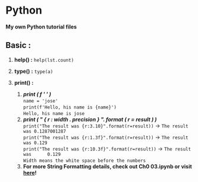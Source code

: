 # Python
**My own Python tutorial files**

## Basic :
1. **help() :** `help(lst.count)`
2. **type() :** `type(a)`
3. **print() :**
    1. **_print ( f ' ' )_**   
    `name = 'jose'`  
    `print(f'Hello, his name is {name}')`  
    `Hello, his name is jose`
    2. **_print ( " { r : width . precision } ". format ( r = result ) )_**<br/>
    `print("The result was {r:3.10}".format(r=result))` -> `The result was 0.1287001287`  
    `print("The result was {r:1.3f}".format(r=result))` -> `The result was 0.129`  
    `print("The result was {r:10.3f}".format(r=result))` -> `The result was      0.129`  
    `Width means the white space before the numbers`  
    3. **For more String Formatting details, check out Ch0 03.ipynb or visit [**here**][0]!**
    
    
    [0]: https://docs.python.org/3/reference/lexical_analysis.html#f-strings
